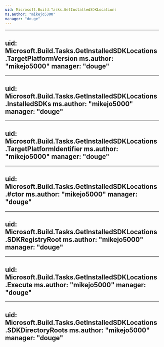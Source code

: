 ```yaml
---
uid: Microsoft.Build.Tasks.GetInstalledSDKLocations
ms.author: "mikejo5000"
manager: "douge"
---
```


---
uid: Microsoft.Build.Tasks.GetInstalledSDKLocations.TargetPlatformVersion
ms.author: "mikejo5000"
manager: "douge"
---

---
uid: Microsoft.Build.Tasks.GetInstalledSDKLocations.InstalledSDKs
ms.author: "mikejo5000"
manager: "douge"
---

---
uid: Microsoft.Build.Tasks.GetInstalledSDKLocations.TargetPlatformIdentifier
ms.author: "mikejo5000"
manager: "douge"
---

---
uid: Microsoft.Build.Tasks.GetInstalledSDKLocations.#ctor
ms.author: "mikejo5000"
manager: "douge"
---

---
uid: Microsoft.Build.Tasks.GetInstalledSDKLocations.SDKRegistryRoot
ms.author: "mikejo5000"
manager: "douge"
---

---
uid: Microsoft.Build.Tasks.GetInstalledSDKLocations.Execute
ms.author: "mikejo5000"
manager: "douge"
---

---
uid: Microsoft.Build.Tasks.GetInstalledSDKLocations.SDKDirectoryRoots
ms.author: "mikejo5000"
manager: "douge"
---
